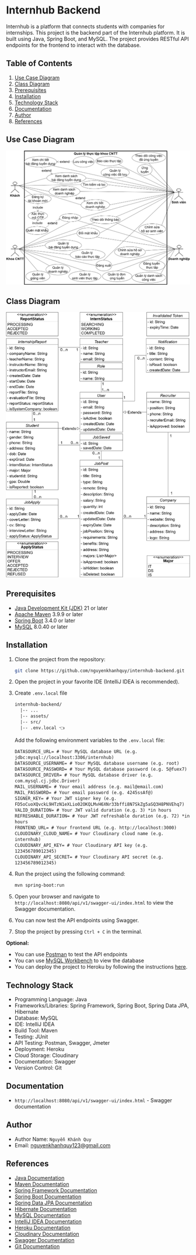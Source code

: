 # Internhub Backend

Internhub is a platform that connects students with companies for internships. This project is the backend part of the Internhub platform. It is built using Java, Spring Boot, and MySQL. The project provides RESTful API endpoints for the frontend to interact with the database.

## Table of Contents

1. [Use Case Diagram](#use-case-diagram)
2. [Class Diagram](#class-diagram)
3. [Prerequisites](#prerequisites)
4. [Installation](#installation)
5. [Technology Stack](#technology-stack)
6. [Documentation](#documentation)
7. [Author](#author)
8. [References](#references)

## Use Case Diagram

![Use Case Diagram](/assets/UseCaseDiagram.png)

## Class Diagram

![Class Diagram](/assets/ClassDiagram.png)

## Prerequisites

- [Java Development Kit (JDK)](https://www.oracle.com/java/technologies/downloads/) 21 or later
- [Apache Maven](https://maven.apache.org/download.cgi) 3.9.9 or later
- [Spring Boot](https://spring.io/projects/spring-boot) 3.4.0 or later
- [MySQL](https://dev.mysql.com/downloads/mysql/) 8.0.40 or later

## Installation

1. Clone the project from the repository:

    ```sh
    git clone https://github.com/nguyenkhanhquy/internhub-backend.git
    ```

2. Open the project in your favorite IDE (IntelliJ IDEA is recommended).

3. Create `.env.local` file

   ```plaintext
   internhub-backend/
     |-- ...
     |-- assets/
     |-- src/
     |-- .env.local 👈
   ```

    Add the following environment variables to the `.env.local` file:
    
    ```plaintext
   DATASOURCE_URL= # Your MySQL database URL (e.g. jdbc:mysql://localhost:3306/internhub)
   DATASOURCE_USERNAME= # Your MySQL database username (e.g. root)
   DATASOURCE_PASSWORD= # Your MySQL database password (e.g. 5@fuex7)
   DATASOURCE_DRIVER= # Your MySQL database driver (e.g. com.mysql.cj.jdbc.Driver)
   MAIL_USERNAME= # Your email address (e.g. mail@email.com)
   MAIL_PASSWORD= # Your email password (e.g. 4245ssAf@)
   SIGNER_KEY= # Your JWT signer key (e.g. FD5oCuoXQvckL9HTzN1eXLio02OKQLMvH6XNr33bffi8N7SkZg5aSQ3H8PNVEhq7)
   VALID_DURATION= # Your JWT valid duration (e.g. 3) *in hours
   REFRESHABLE_DURATION= # Your JWT refreshable duration (e.g. 72) *in hours
   FRONTEND_URL= # Your frontend URL (e.g. http://localhost:3000)
   CLOUDINARY_CLOUD_NAME= # Your Cloudinary cloud name (e.g. internhub)
   CLOUDINARY_API_KEY= # Your Cloudinary API key (e.g. 123456789012345)
   CLOUDINARY_API_SECRET= # Your Cloudinary API secret (e.g. 123456789012345)
   ```

4. Run the project using the following command:

    ```sh
    mvn spring-boot:run
    ```

5. Open your browser and navigate to `http://localhost:8080/api/v1/swagger-ui/index.html` to view the Swagger documentation.

6. You can now test the API endpoints using Swagger.

7. Stop the project by pressing `Ctrl + C` in the terminal.

**Optional:**

- You can use [Postman](https://www.postman.com/downloads) to test the API endpoints
- You can use [MySQL Workbench](https://dev.mysql.com/downloads/workbench) to view the database
- You can deploy the project to Heroku by following the instructions [here](https://devcenter.heroku.com/articles/getting-started-with-java).

## Technology Stack

- Programming Language: Java
- Frameworks/Libraries: Spring Framework, Spring Boot, Spring Data JPA, Hibernate
- Database: MySQL
- IDE: IntelliJ IDEA
- Build Tool: Maven
- Testing: JUnit
- API Testing: Postman, Swagger, Jmeter
- Deployment: Heroku
- Cloud Storage: Cloudinary
- Documentation: Swagger
- Version Control: Git

## Documentation

- `http://localhost:8080/api/v1/swagger-ui/index.html` - Swagger documentation

## Author

- Author Name: `Nguyễn Khánh Quy`
- Email: <nguyenkhanhquy123@gmail.com>

## References

- [Java Documentation](https://docs.oracle.com/en/java/)
- [Maven Documentation](https://maven.apache.org/guides/index.html)
- [Spring Framework Documentation](https://spring.io/projects/spring-framework)
- [Spring Boot Documentation](https://spring.io/projects/spring-boot)
- [Spring Data JPA Documentation](https://spring.io/projects/spring-data-jpa)
- [Hibernate Documentation](https://hibernate.org/orm/documentation/5.5/)
- [MySQL Documentation](https://dev.mysql.com/doc/)
- [IntelliJ IDEA Documentation](https://www.jetbrains.com/idea/documentation/)
- [Heroku Documentation](https://devcenter.heroku.com/categories/reference)
- [Cloudinary Documentation](https://cloudinary.com/documentation)
- [Swagger Documentation](https://swagger.io/docs/)
- [Git Documentation](https://git-scm.com/doc)
